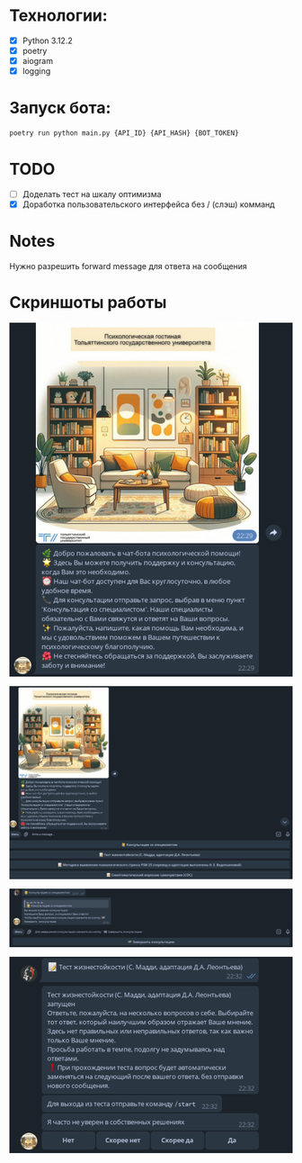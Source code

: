 # Технологии:
- [x] Python 3.12.2
- [x] poetry
- [x] aiogram
- [x] logging

# Запуск бота:
```python
poetry run python main.py {API_ID} {API_HASH} {BOT_TOKEN}
```

# TODO
- [ ] Доделать тест на шкалу оптимизма
- [x] Доработка пользовательского интерфейса без / (слэш) комманд

# Notes
Нужно разрешить forward message для ответа на сообщения

# Скриншоты работы

![Скриншот запуска бота](screenshots/image-1.png)

![Меню бота](screenshots/image-2.png)

![Режим консультации](screenshots/image-3.png)

![Пример теста](screenshots/image-4.png)